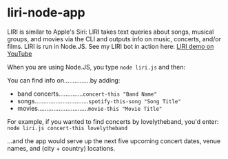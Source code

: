 # liri-node-app
LIRI is similar to Apple's Siri: LIRI takes text queries about songs, musical groups, and movies via the CLI and outputs info on music, concerts, and/or films. LIRI is run in Node.JS. See my LIRI bot in action here: [LIRI demo on YouTube](https://youtu.be/aPjqCJhzz98)

When you are using Node.JS, you type `node liri.js` and then:

You can find info on...............by adding:
* band concerts..............`concert-this "Band Name"`
* songs...............................`spotify-this-song "Song Title"`
* movies.............................`movie-this "Movie Title"`

For example, if you wanted to find concerts by lovelytheband, you'd enter:
`node liri.js concert-this lovelytheband`

...and the app would serve up the next five upcoming concert dates, venue names, and (city + country) locations.

